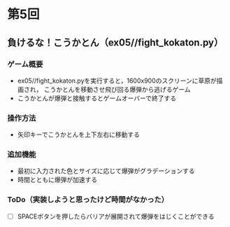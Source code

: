 # 第5回
## 負けるな！こうかとん（ex05//fight_kokaton.py）
### ゲーム概要
- ex05//fight_kokaton.pyを実行すると，1600x900のスクリーンに草原が描画され，
こうかとんを移動させ飛び回る爆弾から逃げるゲーム
- こうかとんが爆弾と接触するとゲームオーバーで終了する
### 操作方法
- 矢印キーでこうかとんを上下左右に移動する
### 追加機能
- 最初に入力された色とサイズに応じて爆弾がグラデーションする
- 時間とともに爆弾が加速する
### ToDo（実装しようと思ったけど時間がなかった）
- [ ] SPACEボタンを押したらバリアが展開されて爆弾をはじくことができる
